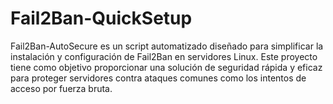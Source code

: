 # Fail2Ban-QuickSetup
Fail2Ban-AutoSecure es un script automatizado diseñado para simplificar la instalación y configuración de Fail2Ban en servidores Linux. Este proyecto tiene como objetivo proporcionar una solución de seguridad rápida y eficaz para proteger servidores contra ataques comunes como los intentos de acceso por fuerza bruta.
